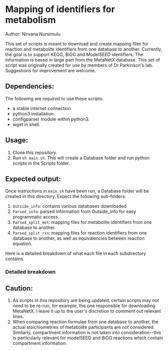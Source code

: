 # Mapping of identifiers for metabolism

Author: Nirvana Nursimulu

This set of scripts is meant to download and create mapping files for reaction and metabolite identifiers from one database to another.  Currently, the goal is to support KEGG, BiGG and ModelSEED identifiers.  The information is based in large part from the MetaNetX database.  This set of script was originally created for use by members of Dr Parkinson's lab. Suggestions for improvement are welcome.

## Dependencies:
The following are required to use these scripts:
* a stable internet connection
* python3 installation.
* configparser module within python3.
* wget in shell.

## Usage:
1. Clone this repository.
2. Run ``sh main.sh``.  This will create a Database folder and run python scripts in the Scripts folder.

## Expected output:
Once instructions in ``main.sh`` have been run, a Database folder will be created in this directory.  Expect the following sub-folders:
1. ``Outside_info``: contains various databases downloaded
2. ``Parsed_info``: parsed information from Outside_info for easy programmatic access
3. ``Parsed_split_met``: mapping files for metabolite identifiers from one database to another.
4. ``Parsed_split_rxn``: mapping files for reaction identifiers from one database to another, as well as equivalencies between reaction equation.

Here is a detailed breakdown of what each file in each subdirectory contains.

### Detailed breakdown

## Caution:
1. As scripts in this repository are being updated, certain scripts may not need to be re-run, for example, the one responsible for downloading MetaNetX.  I leave it up to the user's discretion to comment out relevant lines.
2. When comparing reaction formulae from one database to another, the actual stoichiometries of metabolite participants are not considered.  Similarly, compartment information is not taken into consideration--this is particularly relevant for modelSEED and BiGG reactions which contain compartment information. 
